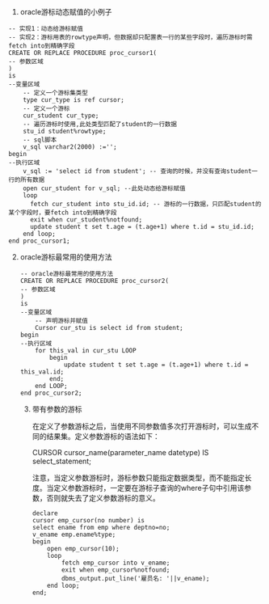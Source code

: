 1. oracle游标动态赋值的小例子

```plsql
-- 实现1：动态给游标赋值
-- 实现2：游标用表的rowtype声明，但数据却只配置表一行的某些字段时，遍历游标时需fetch into到精确字段
CREATE OR REPLACE PROCEDURE proc_cursor1(
-- 参数区域
)
is
--变量区域
    -- 定义一个游标集类型
    type cur_type is ref cursor;
    -- 定义一个游标
    cur_student cur_type;
    -- 遍历游标时使用,此处类型匹配了student的一行数据
    stu_id student%rowtype;
    -- sql脚本
    v_sql varchar2(2000) :='';
begin
--执行区域
    v_sql := 'select id from student'; -- 查询的时候，并没有查询student一行的所有数据
    open cur_student for v_sql; --此处动态给游标赋值
    loop 
      fetch cur_student into stu_id.id; -- 游标的一行数据，只匹配student的某个字段时，要fetch into到精确字段
      exit when cur_student%notfound;
      update student t set t.age = (t.age+1) where t.id = stu_id.id;
    end loop;
end proc_cursor1;
```

2. oracle游标最常用的使用方法

   ```plsql
   -- oracle游标最常用的使用方法
   CREATE OR REPLACE PROCEDURE proc_cursor2(
   -- 参数区域
   )
   is
   --变量区域
       -- 声明游标并赋值
       Cursor cur_stu is select id from student;
   begin
   --执行区域
       for this_val in cur_stu LOOP
           begin
               update student t set t.age = (t.age+1) where t.id = this_val.id;
           end;
       end LOOP;
   end proc_cursor2;
   ```

   3. 带有参数的游标

      在定义了参数游标之后，当使用不同参数值多次打开游标时，可以生成不同的结果集。定义参数游标的语法如下：

      CURSOR cursor_name(parameter_name datetype) IS select_statement;

      注意，当定义参数游标时，游标参数只能指定数据类型，而不能指定长度。当定义参数游标时，一定要在游标子查询的where子句中引用该参数，否则就失去了定义参数游标的意义。

      ```
      declare
      cursor emp_cursor(no number) is
      select ename from emp where deptno=no;
      v_ename emp.ename%type;
      begin
          open emp_cursor(10);
          loop
              fetch emp_cursor into v_ename;
              exit when emp_cursor%notfound;
              dbms_output.put_line('雇员名: '||v_ename);
          end loop;
      end; 
      ```
